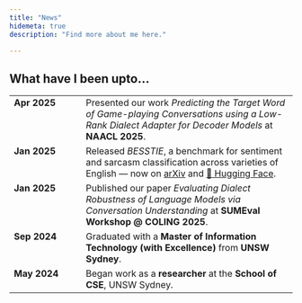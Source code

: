 ```yaml
---
title: "News"
hidemeta: true
description: "Find more about me here."

---
```


## What have I been upto...
<table style="border-collapse: collapse; width: 100%;">
  <tr>
    <td style="vertical-align: top; padding-right: 20px; width: 100px;"><strong>Apr 2025</strong></td>
    <td>Presented our work <em>Predicting the Target Word of Game-playing Conversations using a Low-Rank Dialect Adapter for Decoder Models</em> at <strong>NAACL 2025</strong>.</td>
  </tr>
  <tr>
    <td style="vertical-align: top;"><strong>Jan 2025</strong></td>
    <td>Released <em>BESSTIE</em>, a benchmark for sentiment and sarcasm classification across varieties of English — now on <a href="https://arxiv.org/">arXiv</a> and <a href="https://huggingface.co/datasets/unswnlporg/BESSTIE">🤗 Hugging Face</a>.</td>
  </tr>
  <tr>
    <td style="vertical-align: top;"><strong>Jan 2025</strong></td>
    <td>Published our paper <em>Evaluating Dialect Robustness of Language Models via Conversation Understanding</em> at <strong>SUMEval Workshop @ COLING 2025</strong>.</td>
  </tr>
  <tr>
    <td style="vertical-align: top;"><strong>Sep 2024</strong></td>
    <td>Graduated with a <strong>Master of Information Technology (with Excellence)</strong> from <strong>UNSW Sydney</strong>.</td>
  </tr>
  <tr>
    <td style="vertical-align: top;"><strong>May 2024</strong></td>
    <td>Began work as a <strong>researcher</strong> at the <strong>School of CSE</strong>, UNSW Sydney.</td>
  </tr>
</table>
